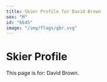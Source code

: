 ```yaml
---
title: Skier Profile for David Brown
sex: "M"
id: "6645"
image: "/img/flags/gbr.svg" 
---
```


# Skier Profile

This page is for: David Brown.
    